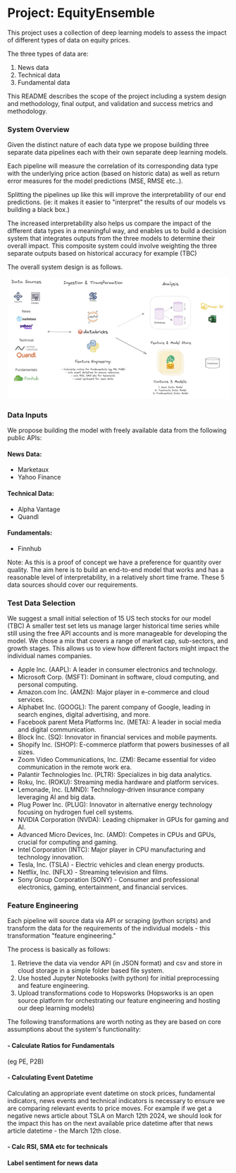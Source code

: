 # Project: EquityEnsemble

This project uses a collection of deep learning models to assess the impact of different types of data on equity prices. 

The three types of data are:

1. News data
2. Technical data
3. Fundamental data

This README describes the scope of the project including a system design and methodology, final output, and validation and success metrics and methodology.

### System Overview

Given the distinct nature of each data type we propose building three separate data pipelines each with their own separate deep learning models. 

Each pipeline will measure the correlation of its corresponding data type with the underlying price action (based on historic data) as well as return error measures for the model predictions (MSE, RMSE etc..).  

Splitting the pipelines up like this will improve the interpretability of our end predictions. (ie: it makes it easier to "interpret" the results of our models vs building a black box.) 

The increased interpretability also helps us compare the impact of the different data types in a meaningful way, and enables us to build a decision system that integrates outputs from the three models to determine their overall impact. This composite system could involve weighting the three separate outputs based on historical accuracy for example (TBC)

The overall system design is as follows.

![Alternative Text](https://github.com/ashatidealiq/EquityEnsemble/blob/main/pipeline.jpg)

### Data Inputs

We propose building the model with freely available data from the following public APIs:

  #### News Data: 
  - Marketaux 
  - Yahoo Finance
  
  #### Technical Data: 
  - Alpha Vantage
  - Quandl
  
  #### Fundamentals: 
  - Finnhub

Note: As this is a proof of concept we have a preference for quantity over quality. The aim here is to build an end-to-end model that works and has a reasonable level of interpretability, in a relatively short time frame. These 5 data sources should cover our requirements.

### Test Data Selection

We suggest a small initial selection of 15 US tech stocks for our model (TBC) A smaller test set lets us manage larger historical time series while still using the free API accounts and is more manageable for developing the model. We chose a mix that covers a range of market cap, sub-sectors, and growth stages. This allows us to view how different factors might impact the individual names  companies.

- Apple Inc. (AAPL): A leader in consumer electronics and technology.
- Microsoft Corp. (MSFT): Dominant in software, cloud computing, and personal computing.
- Amazon.com Inc. (AMZN): Major player in e-commerce and cloud services.
- Alphabet Inc. (GOOGL): The parent company of Google, leading in search engines, digital advertising, and more.
- Facebook parent Meta Platforms Inc. (META): A leader in social media and digital communication.
- Block Inc. (SQ): Innovator in financial services and mobile payments.
- Shopify Inc. (SHOP): E-commerce platform that powers businesses of all sizes.
- Zoom Video Communications, Inc. (ZM): Became essential for video communication in the remote work era.
- Palantir Technologies Inc. (PLTR): Specializes in big data analytics.
- Roku, Inc. (ROKU): Streaming media hardware and platform services.
- Lemonade, Inc. (LMND): Technology-driven insurance company leveraging AI and big data.
- Plug Power Inc. (PLUG): Innovator in alternative energy technology focusing on hydrogen fuel cell systems.
- NVIDIA Corporation (NVDA): Leading chipmaker in GPUs for gaming and AI.
- Advanced Micro Devices, Inc. (AMD): Competes in CPUs and GPUs, crucial for computing and gaming.
- Intel Corporation (INTC): Major player in CPU manufacturing and technology innovation.
- Tesla, Inc. (TSLA) - Electric vehicles and clean energy products.
- Netflix, Inc. (NFLX) - Streaming television and films.
- Sony Group Corporation (SONY) - Consumer and professional electronics, gaming, entertainment, and financial services.

### Feature Engineering

Each pipeline will source data via API or scraping (python scripts) and transform the data for the requirements of the individual models - this transformation "feature engineering." 

The process is basically as follows: 

1. Retrieve the data via vendor API (in JSON format) and csv and store in cloud storage in a simple folder based file system.
2. Use hosted Jupyter Notebooks (with python) for initial preprocessing and feature engineering.
3. Upload transformations code to Hopsworks (Hopsworks is an open source platform for orchestrating our feature engineering and hosting our deep learning models)

The following transformations are worth noting as they are based on core assumptions about the system's functionality:

#### - Calculate Ratios for Fundamentals 

(eg PE, P2B)



#### - Calculating Event Datetime 

Calculating an appropriate event datetime on stock prices, fundamental indicators, news events and technical indicators is necessary to ensure we are comparing relevant events to price moves. For example if we get a negative news article about TSLA on March 12th 2024, we should look for the impact this has on the next available price datetime after that news article datetime - the March 12th close. 



#### - Calc RSI, SMA etc for technicals


#### Label sentiment for news data



